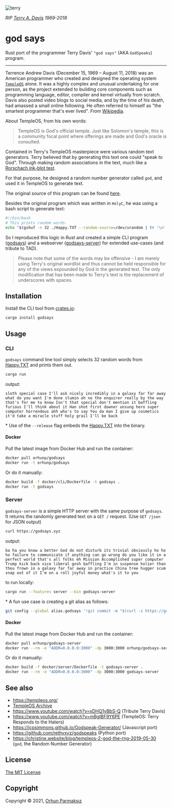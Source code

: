 ![terry](https://user-images.githubusercontent.com/24392180/122981344-50e0bb00-d3a2-11eb-9132-2c0b4733457f.jpg)

_RIP [Terry A. Davis](https://en.wikipedia.org/wiki/Terry_A._Davis) 1969-2018_

# god says

Rust port of the programmer Terry Davis' `"god says"` (AKA `GodSpeaks`) program.

---

Terrence Andrew Davis (December 15, 1969 – August 11, 2018) was an American programmer who created and designed the operating system [`TempleOS`](https://en.wikipedia.org/wiki/TempleOS) alone. It was a highly complex and unusual undertaking for one person, as the project extended to building core components such as programming language, editor, compiler and kernel virtually from scratch. Davis also posted video blogs to social media, and by the time of his death, had amassed a small online following. He often referred to himself as "the smartest programmer that's ever lived". _From_ [Wikipedia](https://en.wikipedia.org/wiki/Terry_A._Davis).

About TempleOS, from his own words:

> TempleOS is God's official temple.  Just like Solomon's temple, this is a
community focal point where offerings are made and God's oracle is consulted.

Contained in Terry's TempleOS masterpiece were various random text generators. Terry believed that by generating this text one could "speak to God". Through making random associations in the text, much like a [Rorschach ink-blot test](https://en.wikipedia.org/wiki/Rorschach_test).

For that purpose, he designed a random number generator called `god`, and used it in TempleOS to generate text.

The original source of this program can be found [here](https://github.com/cia-foundation/TempleOS/tree/archive/Adam/God).

Besides the original program which was written in `HolyC`, he was using a bash script to generate text:

```sh
#!/bin/bash
# This prints random words.
echo "$(gshuf -n 32 ./Happy.TXT --random-source=/dev/urandom | tr '\n' ' ')"
```

So I reproduced this logic in Rust and created a simple CLI program ([godsays](#cli)) and a webserver ([godsays-server](#server)) for extended use-cases (and tribute to TAD).

> Please note that some of the words may be offensive - I am merely using Terry's original wordlist and thus cannot be held responsible for any of the views expounded by God in the generated text. The only modification that has been made to Terry's text is the replacement of underscores with spaces.

## Installation

Install the CLI tool from [crates.io](https://crates.io/crates/godsays):

```sh
cargo install godsays
```

## Usage

### CLI

`godsays` command line tool simply selects 32 random words from [Happy.TXT](./Happy.TXT) and prints them out.

```sh
cargo run
```

output:

```
sloth special case I'll ask nicely incredibly in a galaxy far far away what do you want I'm done slumin oh no the enquirer really by the way that's for me to know Isn't that special don't mention it baffling furious I'll think about it Han shot first downer unsung hero super computer horrendous ahh who's to say You da man I give up cosmetics it'd take a miracle stuff holy grail I'll be back
```

\* Use of the `--release` flag embeds the [Happy.TXT](./Happy.TXT) into the binary.

#### Docker

Pull the latest image from Docker Hub and run the container:

```sh
docker pull orhunp/godsays
docker run -t orhunp/godsays
```

Or do it manually:

```sh
docker build -f docker/cli/Dockerfile -t godsays .
docker run -t godsays
```

### Server

`godsays-server` is a simple HTTP server with the same purpose of `godsays`. It returns the randomly generated text on a `GET /` request. (Use `GET /json` for JSON output)

```sh
curl https://godsays.xyz
```

output:

```
ba ha you know a better God do not disturb its trivial obviously ho ho ho failure to communicate if anything can go wrong do you like it in a perfect world that's all folks eh Mission Accomplished super computer Trump kick back vice liberal gosh baffling I'm in suspense holier than thou frown in a galaxy far far away in practice China tree hugger scum snap out of it I'm on a roll joyful money what's it to you
```

to run locally:

```sh
cargo run --features server --bin godsays-server
```

\* A fun use case is creating a git alias as follows:

```sh
git config --global alias.godsays '!git commit -m "$(curl -s https://godsays.xyz)"'
```

#### Docker

Pull the latest image from Docker Hub and run the container:

```sh
docker pull orhunp/godsays-server
docker run --rm -e "ADDR=0.0.0.0:3000" -dp 3000:3000 orhunp/godsays-server
```

Or do it manually:

```sh
docker build -f docker/server/Dockerfile -t godsays-server .
docker run --rm -e "ADDR=0.0.0.0:3000" -dp 3000:3000 godsays-server
```

## See also

* https://templeos.org/
* [TempleOS Archive](https://archive.org/details/TerryADavis_TempleOS_Archive)
* https://www.youtube.com/watch?v=xDHQ1yBbS-Q (Tribute Terry Davis)
* https://www.youtube.com/watch?v=mBgIBF9Y6PE (TempleOS: Terry Responds to the Haters)
* https://jcpsimmons.github.io/Godspeak-Generator/ (Javascript port)
* https://github.com/rethyxyz/godspeaks (Python port)
* https://christine.website/blog/templeos-2-god-the-rng-2019-05-30 (`god`, the Random Number Generator)

## License

[The MIT License](https://opensource.org/licenses/MIT)

## Copyright

Copyright © 2021, [Orhun Parmaksız](mailto:orhunparmaksiz@gmail.com)

